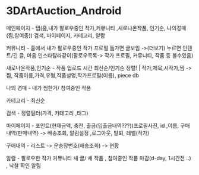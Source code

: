 # 3DArtAuction_Android

메인페이지 - 탭(홈,내가 팔로우중인 작가,커뮤니티 ,새로나온작품, 인기순, 나의경매(찜,참여중)) 
검색, 마이페이지, 카테고리, 알람

커뮤니티 - 홈에서 내가 팔로우중인 작가 프로필 들가면 글보임 ->(더보기) 누르면 인텐트/긴 글, 마음
인스타탐라같이(팔로우목록-> 작가 프로필, 커뮤니티, 작품 등 볼수있음)

새로나온작품,인기순 - 작품 업로드 시간 최신순/인기순 정렬! | 작가,제목,시작가,찜
						-> 찜, 작품이름,가격,유형,작품설명,작가프로필(이름), piece db

나의 경매 - 내가 찜한거/ 참여중인 작품

카테고리 - 최신순

검색 - 정렬필터(가격, 카테고리 ,태그) 

마이페이지 - 포인트(현재금액, 충전, 출금(입출금내역???))프로필사진, id ,이름, 구매내역(판매내역) -> 배송조회, 알림설정 ,로그아웃, 탈퇴, 레벨(작가)

구매내역 - 리스트 -> 운송장번호(배송조회) -> 현황 

알람 - 팔로우한 작가 커뮤니티 새 글/ 새 작품 , 참여중인 작품 마감(d-day, 1시간전 ..) , 낙찰 확인 알림
